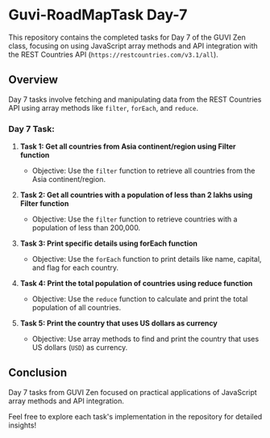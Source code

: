 # Guvi-RoadMapTask Day-7

This repository contains the completed tasks for Day 7 of the GUVI Zen class, focusing on using JavaScript array methods and API integration with the REST Countries API (`https://restcountries.com/v3.1/all`).

## Overview

Day 7 tasks involve fetching and manipulating data from the REST Countries API using array methods like `filter`, `forEach`, and `reduce`.

### Day 7 Task:

1. **Task 1: Get all countries from Asia continent/region using Filter function**
   - Objective: Use the `filter` function to retrieve all countries from the Asia continent/region.

2. **Task 2: Get all countries with a population of less than 2 lakhs using Filter function**
   - Objective: Use the `filter` function to retrieve countries with a population of less than 200,000.

3. **Task 3: Print specific details using forEach function**
   - Objective: Use the `forEach` function to print details like name, capital, and flag for each country.

4. **Task 4: Print the total population of countries using reduce function**
   - Objective: Use the `reduce` function to calculate and print the total population of all countries.

5. **Task 5: Print the country that uses US dollars as currency**
   - Objective: Use array methods to find and print the country that uses US dollars (`USD`) as currency.
   
## Conclusion

Day 7 tasks from GUVI Zen focused on practical applications of JavaScript array methods and API integration.

Feel free to explore each task's implementation in the repository for detailed insights!
